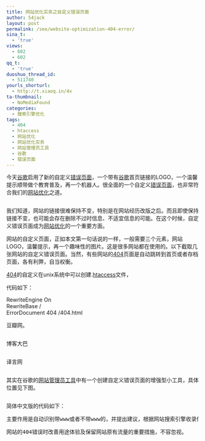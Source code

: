 ```yaml
---
title: 网站优化实务之自定义错误页面
author: 54jack
layout: post
permalink: /seo/website-optimization-404-error/
sina_t:
  - 'true'
views:
  - 602
  - 602
qq_t:
  - 'true'
duoshuo_thread_id:
  - 511740
yourls_shorturl:
  - http://t.xiaoq.in/4x
ta-thumbnail:
  - NoMediaFound
categories:
  - 搜索引擎优化
tags:
  - 404
  - htaccess
  - 网站优化
  - 网站优化实务
  - 网站管理员工具
  - 谷歌
  - 错误页面
---
```

今天<span class='wp_keywordlink_affiliate'><a href="http://blog.xiaoq.in/tag/%e8%b0%b7%e6%ad%8c/" title="查看谷歌中的全部文章" target="_blank">谷歌</a></span>启用了新的自定义<span class='wp_keywordlink_affiliate'><a href="http://blog.xiaoq.in/tag/%e9%94%99%e8%af%af%e9%a1%b5%e9%9d%a2/" title="查看错误页面中的全部文章" target="_blank">错误页面</a></span>，一个带有<span class='wp_keywordlink_affiliate'><a href="http://blog.xiaoq.in/tag/%e8%b0%b7%e6%ad%8c/" title="查看谷歌中的全部文章" target="_blank">谷歌</a></span>首页链接的LOGO，一个温馨提示顺带做个教育普及，再一个机器人。很全面的一个自定义<span class='wp_keywordlink_affiliate'><a href="http://blog.xiaoq.in/tag/%e9%94%99%e8%af%af%e9%a1%b5%e9%9d%a2/" title="查看错误页面中的全部文章" target="_blank">错误页面</a></span>，也非常符合我们的<span class='wp_keywordlink_affiliate'><a href="http://blog.xiaoq.in/tag/%e7%bd%91%e7%ab%99%e4%bc%98%e5%8c%96/" title="查看网站优化中的全部文章" target="_blank">网站优化</a></span>之道。

<img class="alignnone size-full wp-image-172" title="g404" src="http://blog.xiaoq.in/cdn/images/2011/03/g404.bmp" alt="" />

我们知道，网站的链接很难保持不变，特别是在网站经历改版之后。而且即使保持链接不变，也可能会存在删除不过时信息、不适宜信息的可能。在这个时候，自定义错误页面成为<span class='wp_keywordlink_affiliate'><a href="http://blog.xiaoq.in/tag/%e7%bd%91%e7%ab%99%e4%bc%98%e5%8c%96/" title="查看网站优化中的全部文章" target="_blank">网站优化</a></span>的一个重要方面。

网站的自定义页面，正如本文第一句话说的一样，一般需要三个元素，网站LOGO，温馨提示，再一个趣味性的图片。这是很多网站都在使用的。以下截取几张网站的自定义错误页面。当然，有些网站的<span class='wp_keywordlink_affiliate'><a href="http://blog.xiaoq.in/tag/404/" title="查看404中的全部文章" target="_blank">404</a></span>页面是自动跳转到首页或者存档页面，各有利弊，自当权衡。

<span class='wp_keywordlink_affiliate'><a href="http://blog.xiaoq.in/tag/404/" title="查看404中的全部文章" target="_blank">404</a></span>的自定义在unix系统中可以创建.<span class='wp_keywordlink_affiliate'><a href="http://blog.xiaoq.in/tag/htaccess/" title="查看htaccess中的全部文章" target="_blank">htaccess</a></span>文件，

代码如下：

RewriteEngine On  
RewriteBase /  
ErrorDocument 404 /404.html

豆瓣网。

<img class="alignnone size-full wp-image-169" title="douban404" src="http://blog.xiaoq.in/cdn/images/2011/03/douban404.bmp" alt="" />

博客大巴

<img class="alignnone size-full wp-image-170" title="blogbus404" src="http://blog.xiaoq.in/cdn/images/2011/03/blogbus404.bmp" alt="" />

译言网

<img class="alignnone size-full wp-image-171" title="yeeyan404" src="http://blog.xiaoq.in/cdn/images/2011/03/yeeyan404.bmp" alt="" />

其实在谷歌的<span class='wp_keywordlink_affiliate'><a href="http://blog.xiaoq.in/tag/%e7%bd%91%e7%ab%99%e7%ae%a1%e7%90%86%e5%91%98%e5%b7%a5%e5%85%b7/" title="查看网站管理员工具中的全部文章" target="_blank">网站管理员工具</a></span>中有一个创建自定义错误页面的增强型小工具，具体位置见下图。

<img class="alignnone size-full wp-image-173" title="gw404" src="http://blog.xiaoq.in/cdn/images/2011/03/gw404.bmp" alt="" />

简体中文版的代码如下：  
<script type=&#8221;text/javascript&#8221;>var GOOG\_FIXURL\_LANG = &#8216;zh_CN&#8217;;  
  var GOOG\_FIXURL\_SITE = **&#8216;http://g.xiaoq.in&#8217;**  
</script><script type=&#8221;text/javascript&#8221;  
  src=&#8221;http://linkhelp.clients.google.com/tbproxy/lh/wm/fixurl.js&#8221;></script>

<div id="zh-CN_layer">
  <pre>主要作用是自动识别带www或者不带www的，并提出建议，根据网站搜索引擎收录信息放置搜索框供用户搜索，对一些网址链接常见错误进行提示等。</pre>
  
  <pre>网站的404错误时改善用途体验及保留网站原有流量的重要措施，不容忽视。</pre>
</div>
